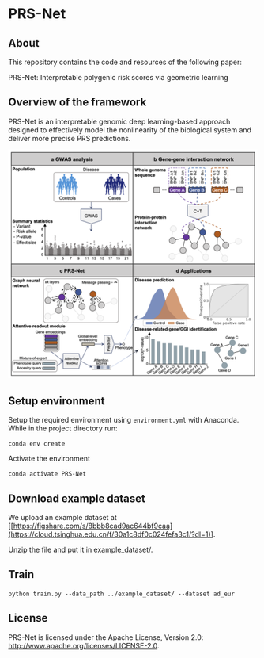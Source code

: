# PRS-Net
## About
This repository contains the code and resources of the following paper:

PRS-Net: Interpretable polygenic risk scores via geometric learning

## Overview of the framework
PRS-Net is an interpretable genomic deep learning-based approach designed to effectively model the nonlinearity of the biological system and deliver more precise PRS predictions.
<p align="center">
<img  src="framework.png"> 
</p>

## **Setup environment**
Setup the required environment using `environment.yml` with Anaconda. While in the project directory run:

    conda env create

Activate the environment

    conda activate PRS-Net

## **Download example dataset**
We upload an example dataset at [[https://figshare.com/s/8bbb8cad9ac644bf9caa](https://cloud.tsinghua.edu.cn/f/30a1c8df0c024fefa3c1/?dl=1)].

Unzip the file and put it in example_dataset/.

## **Train**

    python train.py --data_path ../example_dataset/ --dataset ad_eur


## License
PRS-Net is licensed under the Apache License, Version 2.0: http://www.apache.org/licenses/LICENSE-2.0.

